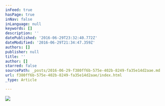 ```yaml
---
inFeed: true
hasPage: true
inNav: false
inLanguage: null
keywords: []
description: ''
datePublished: '2016-06-29T23:32:40.772Z'
dateModified: '2016-06-29T21:34:47.359Z'
authors: []
publisher: null
title: ''
author: []
starred: false
sourcePath: _posts/2016-06-29-f380ff6b-575e-402b-8249-fa35e14d2aae.md
url: f380ff6b-575e-402b-8249-fa35e14d2aae/index.html
_type: Article

---
```

![](https://the-grid-user-content.s3-us-west-2.amazonaws.com/b208f630-2161-4722-b0c1-c60329eb9a39.jpg)